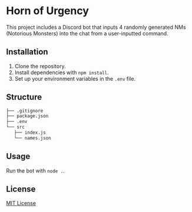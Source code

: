 # Horn of Urgency

This project includes a Discord bot that inputs 4 randomly generated NMs (Notorious Monsters) into the chat from a user-inputted command.

## Installation

1. Clone the repository.
2. Install dependencies with `npm install`.
3. Set up your environment variables in the `.env` file.

## Structure

```bash
├── .gitignore
├── package.json
├── .env
└── src
   ├── index.js
   └── names.json
```

## Usage

Run the bot with `node .`.

## License

[MIT License](LICENSE)